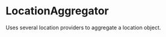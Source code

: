LocationAggregator
==================

Uses several location providers to aggregate a location object.
